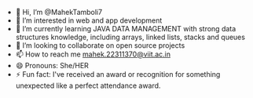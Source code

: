 - 👋 Hi, I’m @MahekTamboli7
- 👀 I’m interested in web and app development 
- 🌱 I’m currently learning JAVA DATA MANAGEMENT with strong data structures knowledge, including arrays, linked lists, stacks and queues
- 💞️ I’m looking to collaborate on open source projects
- 📫 How to reach me mahek.22311370@viit.ac.in
- 😄 Pronouns: She/HER
- ⚡ Fun fact: I've received an award or recognition for something unexpected like a perfect attendance award.

<!---
MahekTamboli7/MahekTamboli7 is a ✨ special ✨ repository because its `README.md` (this file) appears on your GitHub profile.
You can click the Preview link to take a look at your changes.
--->
